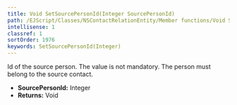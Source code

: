 ```yaml
---
title: Void SetSourcePersonId(Integer SourcePersonId)
path: /EJScript/Classes/NSContactRelationEntity/Member functions/Void SetSourcePersonId(Integer p_0)
intellisense: 1
classref: 1
sortOrder: 1976
keywords: SetSourcePersonId(Integer)
---
```



Id of the source person. The value is not mandatory. The person must belong to the source contact.



* **SourcePersonId:** Integer
* **Returns:** Void



